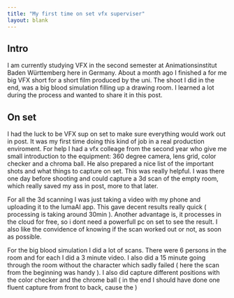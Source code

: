 ```yaml
---
title: "My first time on set vfx superviser"
layout: blank
---
```


## Intro

I am currently studying VFX in the second semester at Animationsinstitut Baden Württemberg here in Germany. About a month ago I finished a for me big VFX short for a short film produced by the uni. The shoot I did in the end, was a big blood simulation filling up a drawing room. I learned a lot during the process and wanted to share it in this post.

## On set

I had the luck to be VFX sup on set to make sure everything would work out in post. It was my first time doing this kind of job in a real production enviroment. For help I had a vfx colleage from the second year who give me small introduction to the equipment: 360 degree camera, lens grid, color checker and a chroma ball.
He also prepared a nice list of the important shots and what things to capture on set. This was really helpful.
I was there one day before shooting and could capture a 3d scan of the empty room, which really saved my ass in post, more to that later. 

For all the 3d scanning I was just taking a video with my phone and uploading it to the lumaAI app. This gave decent results really quick ( processing is taking around 30min ). Another advantage is, it processes in the cloud for free, so i dont need a powerfull pc on set to see the result. I also like the convidence of knowing if the scan worked out or not, as soon as possible.

For the big blood simulation I did a lot of scans. There were 6 persons in the room and for each I did a 3 minute video. I also did a 15 minute going through the room without the character which sadly failed ( here the scan from the beginning was handy ). I also did capture different positions with the color checker and the chrome ball ( in the end I should have done one fluent capture from front to back, cause the )